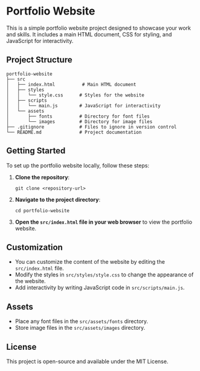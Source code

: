 # Portfolio Website

This is a simple portfolio website project designed to showcase your work and skills. It includes a main HTML document, CSS for styling, and JavaScript for interactivity.

## Project Structure

```
portfolio-website
├── src
│   ├── index.html          # Main HTML document
│   ├── styles
│   │   └── style.css      # Styles for the website
│   ├── scripts
│   │   └── main.js        # JavaScript for interactivity
│   └── assets
│       ├── fonts          # Directory for font files
│       └── images         # Directory for image files
├── .gitignore             # Files to ignore in version control
└── README.md              # Project documentation
```

## Getting Started

To set up the portfolio website locally, follow these steps:

1. **Clone the repository**:
   ```
   git clone <repository-url>
   ```

2. **Navigate to the project directory**:
   ```
   cd portfolio-website
   ```

3. **Open the `src/index.html` file in your web browser** to view the portfolio website.

## Customization

- You can customize the content of the website by editing the `src/index.html` file.
- Modify the styles in `src/styles/style.css` to change the appearance of the website.
- Add interactivity by writing JavaScript code in `src/scripts/main.js`.

## Assets

- Place any font files in the `src/assets/fonts` directory.
- Store image files in the `src/assets/images` directory.

## License

This project is open-source and available under the MIT License.